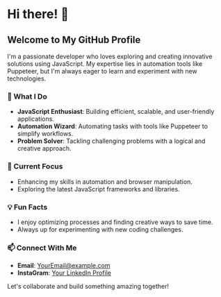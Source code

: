 # Hi there! 👋

## Welcome to My GitHub Profile

I'm a passionate developer who loves exploring and creating innovative solutions using JavaScript. My expertise lies in automation tools like Puppeteer, but I'm always eager to learn and experiment with new technologies.

### 🔧 What I Do
- **JavaScript Enthusiast**: Building efficient, scalable, and user-friendly applications.
- **Automation Wizard**: Automating tasks with tools like Puppeteer to simplify workflows.
- **Problem Solver**: Tackling challenging problems with a logical and creative approach.

### 🌱 Current Focus
- Enhancing my skills in automation and browser manipulation.
- Exploring the latest JavaScript frameworks and libraries.

### 💡 Fun Facts
- I enjoy optimizing processes and finding creative ways to save time.
- Always up for experimenting with new coding challenges.

### 📫 Connect With Me
- **Email**: [YourEmail@example.com](mailto:nanangmaruf49@gmail.com)
- **InstaGram**: [Your LinkedIn Profile](https://www.instagram.com/nanngm_)

Let's collaborate and build something amazing together!

